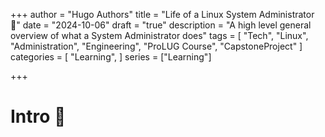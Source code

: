 +++
author = "Hugo Authors"
title = "Life of a Linux System Administrator 🐧"
date = "2024-10-06"
draft = "true"
description = "A high level general overview of what a System Administrator does"
tags = [
  "Tech", "Linux", "Administration", "Engineering", "ProLUG Course", "CapstoneProject"
]
categories = [
    "Learning",
]
series = ["Learning"]

+++

<!--more-->

# Intro 👋


